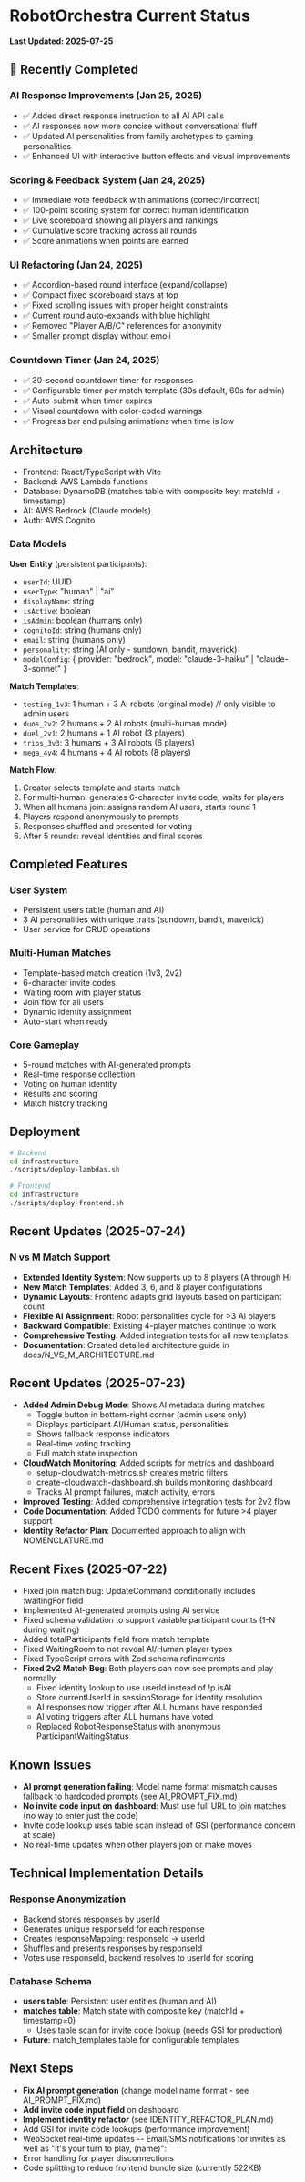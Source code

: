 # RobotOrchestra Current Status

**Last Updated: 2025-07-25**

## 🚀 Recently Completed

### AI Response Improvements (Jan 25, 2025)
- ✅ Added direct response instruction to all AI API calls
- ✅ AI responses now more concise without conversational fluff
- ✅ Updated AI personalities from family archetypes to gaming personalities
- ✅ Enhanced UI with interactive button effects and visual improvements

### Scoring & Feedback System (Jan 24, 2025)
- ✅ Immediate vote feedback with animations (correct/incorrect)
- ✅ 100-point scoring system for correct human identification
- ✅ Live scoreboard showing all players and rankings
- ✅ Cumulative score tracking across all rounds
- ✅ Score animations when points are earned

### UI Refactoring (Jan 24, 2025)
- ✅ Accordion-based round interface (expand/collapse)
- ✅ Compact fixed scoreboard stays at top
- ✅ Fixed scrolling issues with proper height constraints
- ✅ Current round auto-expands with blue highlight
- ✅ Removed "Player A/B/C" references for anonymity
- ✅ Smaller prompt display without emoji

### Countdown Timer (Jan 24, 2025)
- ✅ 30-second countdown timer for responses
- ✅ Configurable timer per match template (30s default, 60s for admin)
- ✅ Auto-submit when timer expires
- ✅ Visual countdown with color-coded warnings
- ✅ Progress bar and pulsing animations when time is low

## Architecture

- Frontend: React/TypeScript with Vite
- Backend: AWS Lambda functions
- Database: DynamoDB (matches table with composite key: matchId + timestamp)
- AI: AWS Bedrock (Claude models)
- Auth: AWS Cognito

### Data Models

**User Entity** (persistent participants):

- `userId`: UUID
- `userType`: "human" | "ai"
- `displayName`: string
- `isActive`: boolean
- `isAdmin`: boolean (humans only)
- `cognitoId`: string (humans only)
- `email`: string (humans only)
- `personality`: string (AI only - sundown, bandit, maverick)
- `modelConfig`: { provider: "bedrock", model: "claude-3-haiku" | "claude-3-sonnet" }

**Match Templates**:

- `testing_1v3`: 1 human + 3 AI robots (original mode) // only visible to admin users
- `duos_2v2`: 2 humans + 2 AI robots (multi-human mode)
- `duel_2v1`: 2 humans + 1 AI robot (3 players)
- `trios_3v3`: 3 humans + 3 AI robots (6 players)
- `mega_4v4`: 4 humans + 4 AI robots (8 players)

**Match Flow**:

1. Creator selects template and starts match
2. For multi-human: generates 6-character invite code, waits for players
3. When all humans join: assigns random AI users, starts round 1
4. Players respond anonymously to prompts
5. Responses shuffled and presented for voting
6. After 5 rounds: reveal identities and final scores

## Completed Features

### User System

- Persistent users table (human and AI)
- 3 AI personalities with unique traits (sundown, bandit, maverick)
- User service for CRUD operations

### Multi-Human Matches

- Template-based match creation (1v3, 2v2)
- 6-character invite codes
- Waiting room with player status
- Join flow for all users
- Dynamic identity assignment
- Auto-start when ready

### Core Gameplay

- 5-round matches with AI-generated prompts
- Real-time response collection
- Voting on human identity
- Results and scoring
- Match history tracking

## Deployment

```bash
# Backend
cd infrastructure
./scripts/deploy-lambdas.sh

# Frontend
cd infrastructure
./scripts/deploy-frontend.sh
```

## Recent Updates (2025-07-24)

### N vs M Match Support

- **Extended Identity System**: Now supports up to 8 players (A through H)
- **New Match Templates**: Added 3, 6, and 8 player configurations
- **Dynamic Layouts**: Frontend adapts grid layouts based on participant count
- **Flexible AI Assignment**: Robot personalities cycle for >3 AI players
- **Backward Compatible**: Existing 4-player matches continue to work
- **Comprehensive Testing**: Added integration tests for all new templates
- **Documentation**: Created detailed architecture guide in docs/N_VS_M_ARCHITECTURE.md

## Recent Updates (2025-07-23)

- **Added Admin Debug Mode**: Shows AI metadata during matches
  - Toggle button in bottom-right corner (admin users only)
  - Displays participant AI/Human status, personalities
  - Shows fallback response indicators
  - Real-time voting tracking
  - Full match state inspection
- **CloudWatch Monitoring**: Added scripts for metrics and dashboard
  - setup-cloudwatch-metrics.sh creates metric filters
  - create-cloudwatch-dashboard.sh builds monitoring dashboard
  - Tracks AI prompt failures, match activity, errors
- **Improved Testing**: Added comprehensive integration tests for 2v2 flow
- **Code Documentation**: Added TODO comments for future >4 player support
- **Identity Refactor Plan**: Documented approach to align with NOMENCLATURE.md

## Recent Fixes (2025-07-22)

- Fixed join match bug: UpdateCommand conditionally includes :waitingFor field
- Implemented AI-generated prompts using AI service
- Fixed schema validation to support variable participant counts (1-N during waiting)
- Added totalParticipants field from match template
- Fixed WaitingRoom to not reveal AI/Human player types
- Fixed TypeScript errors with Zod schema refinements
- **Fixed 2v2 Match Bug**: Both players can now see prompts and play normally
  - Fixed identity lookup to use userId instead of !p.isAI
  - Store currentUserId in sessionStorage for identity resolution
  - AI responses now trigger after ALL humans have responded
  - AI voting triggers after ALL humans have voted
  - Replaced RobotResponseStatus with anonymous ParticipantWaitingStatus

## Known Issues

- **AI prompt generation failing**: Model name format mismatch causes fallback to hardcoded prompts (see AI_PROMPT_FIX.md)
- **No invite code input on dashboard**: Must use full URL to join matches (no way to enter just the code)
- Invite code lookup uses table scan instead of GSI (performance concern at scale)
- No real-time updates when other players join or make moves

## Technical Implementation Details

### Response Anonymization

- Backend stores responses by userId
- Generates unique responseId for each response
- Creates responseMapping: responseId → userId
- Shuffles and presents responses by responseId
- Votes use responseId, backend resolves to userId for scoring

### Database Schema

- **users table**: Persistent user entities (human and AI)
- **matches table**: Match state with composite key (matchId + timestamp=0)
  - Uses table scan for invite code lookup (needs GSI for production)
- **Future**: match_templates table for configurable templates

## Next Steps

- **Fix AI prompt generation** (change model name format - see AI_PROMPT_FIX.md)
- **Add invite code input field** on dashboard
- **Implement identity refactor** (see IDENTITY_REFACTOR_PLAN.md)
- Add GSI for invite code lookups (performance improvement)
- WebSocket real-time updates
  -- Email/SMS notifications for invites as well as "it's your turn to play, (name)":
- Error handling for player disconnections
- Code splitting to reduce frontend bundle size (currently 522KB)
